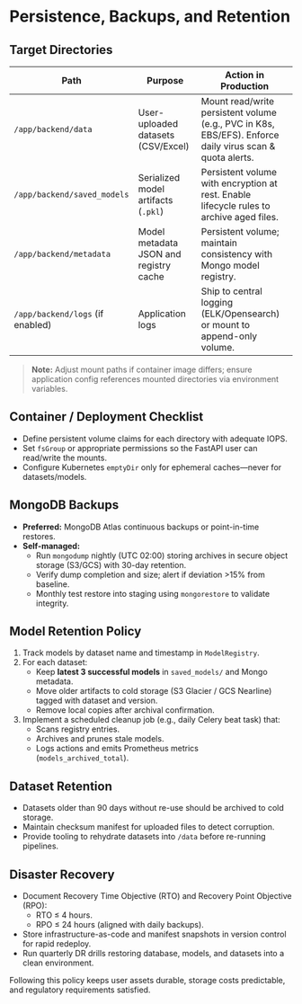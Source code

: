 # Persistence, Backups, and Retention

## Target Directories

| Path                             | Purpose                                | Action in Production                                                                                     |
| -------------------------------- | -------------------------------------- | -------------------------------------------------------------------------------------------------------- |
| `/app/backend/data`              | User-uploaded datasets (CSV/Excel)     | Mount read/write persistent volume (e.g., PVC in K8s, EBS/EFS). Enforce daily virus scan & quota alerts. |
| `/app/backend/saved_models`      | Serialized model artifacts (`.pkl`)    | Persistent volume with encryption at rest. Enable lifecycle rules to archive aged files.                 |
| `/app/backend/metadata`          | Model metadata JSON and registry cache | Persistent volume; maintain consistency with Mongo model registry.                                       |
| `/app/backend/logs` (if enabled) | Application logs                       | Ship to central logging (ELK/Opensearch) or mount to append-only volume.                                 |

> **Note:** Adjust mount paths if container image differs; ensure application config references mounted directories via environment variables.

## Container / Deployment Checklist

- Define persistent volume claims for each directory with adequate IOPS.
- Set `fsGroup` or appropriate permissions so the FastAPI user can read/write the mounts.
- Configure Kubernetes `emptyDir` only for ephemeral caches—never for datasets/models.

## MongoDB Backups

- **Preferred:** MongoDB Atlas continuous backups or point-in-time restores.
- **Self-managed:**
  - Run `mongodump` nightly (UTC 02:00) storing archives in secure object storage (S3/GCS) with 30-day retention.
  - Verify dump completion and size; alert if deviation >15% from baseline.
  - Monthly test restore into staging using `mongorestore` to validate integrity.

## Model Retention Policy

1. Track models by dataset name and timestamp in `ModelRegistry`.
2. For each dataset:
   - Keep **latest 3 successful models** in `saved_models/` and Mongo metadata.
   - Move older artifacts to cold storage (S3 Glacier / GCS Nearline) tagged with dataset and version.
   - Remove local copies after archival confirmation.
3. Implement a scheduled cleanup job (e.g., daily Celery beat task) that:
   - Scans registry entries.
   - Archives and prunes stale models.
   - Logs actions and emits Prometheus metrics (`models_archived_total`).

## Dataset Retention

- Datasets older than 90 days without re-use should be archived to cold storage.
- Maintain checksum manifest for uploaded files to detect corruption.
- Provide tooling to rehydrate datasets into `/data` before re-running pipelines.

## Disaster Recovery

- Document Recovery Time Objective (RTO) and Recovery Point Objective (RPO):
  - RTO ≤ 4 hours.
  - RPO ≤ 24 hours (aligned with daily backups).
- Store infrastructure-as-code and manifest snapshots in version control for rapid redeploy.
- Run quarterly DR drills restoring database, models, and datasets into a clean environment.

Following this policy keeps user assets durable, storage costs predictable, and regulatory requirements satisfied.
